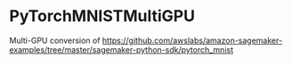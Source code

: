 # PyTorchMNISTMultiGPU
Multi-GPU conversion of https://github.com/awslabs/amazon-sagemaker-examples/tree/master/sagemaker-python-sdk/pytorch_mnist

